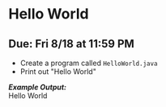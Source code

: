 # Hello World

## Due: Fri 8/18 at 11:59 PM

- Create a program called `HelloWorld.java`
- Print out "Hello World" 

***Example Output:***\
Hello World
